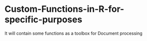 # Custom-Functions-in-R-for-specific-purposes
It will contain some functions as a toolbox for Document processing
